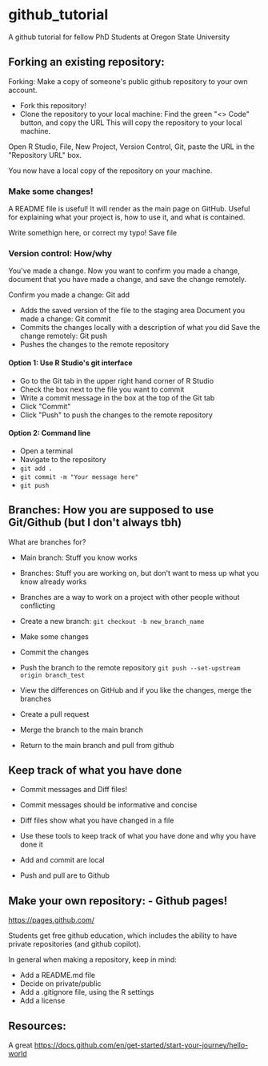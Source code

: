 # github_tutorial
A github tutorial for fellow PhD Students at Oregon State University

## Forking an existing repository: 

Forking: Make a copy of someone's public github repository to your own account.

- Fork this repository! 
- Clone the repository to your local machine: 
Find the green "<> Code" button, and copy the URL 
This will copy the repository to your local machine. 

Open R Studio, 
File, New Project, Version Control, Git, paste the URL in the "Repository URL" box.

You now have a local copy of the repository on your machine.

### Make some changes!

A README file is useful! It will render as the main page on GitHub. Useful for explaining what your project is, how to use it, and what is contained. 

Write somethign here, or correct my typo!
Save file 

### Version control: How/why
You've made a change. Now you want to confirm you made a change, document that you have made a change, and save the change remotely. 

Confirm you made a change: Git add 
- Adds the saved version of the file to the staging area
Document you made a change: Git commit
- Commits the changes locally with a description of what you did
Save the change remotely: Git push
- Pushes the changes to the remote repository


#### Option 1: Use R Studio's git interface
- Go to the Git tab in the upper right hand corner of R Studio
- Check the box next to the file you want to commit
- Write a commit message in the box at the top of the Git tab
- Click "Commit"
- Click "Push" to push the changes to the remote repository


#### Option 2: Command line 
- Open a terminal
- Navigate to the repository
- `git add .`
- `git commit -m "Your message here"`
- `git push`


## Branches: How you are supposed to use Git/Github (but I don't always tbh)
What are branches for?
- Main branch: Stuff you know works
- Branches: Stuff you are working on, but don't want to mess up what you know already works 
- Branches are a way to work on a project with other people without conflicting


- Create a new branch:
`git checkout -b new_branch_name`
- Make some changes
- Commit the changes 

- Push the branch to the remote repository
`git push --set-upstream origin branch_test`

- View the differences on GitHub and if you like the changes, merge the branches
- Create a pull request 
- Merge the branch to the main branch

- Return to the main branch and pull from github

## Keep track of what you have done
- Commit messages and Diff files!
- Commit messages should be informative and concise
- Diff files show what you have changed in a file
- Use these tools to keep track of what you have done and why you have done it


- Add and commit are local 
- Push and pull are to Github 

## Make your own repository: - Github pages!

https://pages.github.com/

Students get free github education, which includes the ability to have private repositories (and github copilot). 

In general when making a repository, keep in mind: 
- Add a README.md file
- Decide on private/public
- Add a .gitignore file, using the R settings
- Add a license 



## Resources: 
A great 
https://docs.github.com/en/get-started/start-your-journey/hello-world